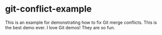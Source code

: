 # git-conflict-example
This is an example for demonstrating how to fix Git merge conflicts.
This is the best demo ever.
I love Git demos! They are so fun.
